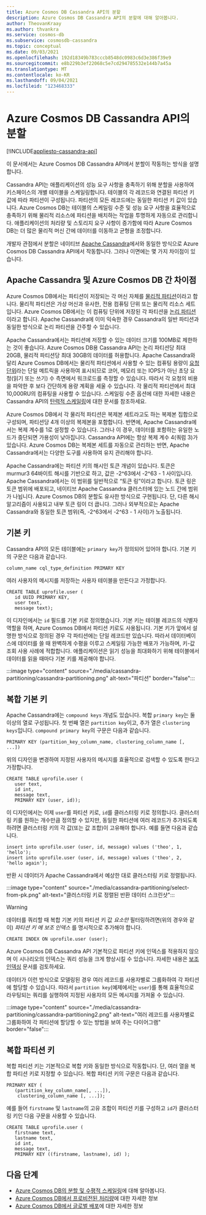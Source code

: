 ```yaml
---
title: Azure Cosmos DB Cassandra API의 분할
description: Azure Cosmos DB Cassandra API의 분할에 대해 알아봅니다.
author: TheovanKraay
ms.author: thvankra
ms.service: cosmos-db
ms.subservice: cosmosdb-cassandra
ms.topic: conceptual
ms.date: 09/03/2021
ms.openlocfilehash: 192d18349b783cccb8548dc0983c6d3e386f39e9
ms.sourcegitcommit: e8b229b3ef22068c5e7cd294785532e144b7a45a
ms.translationtype: MT
ms.contentlocale: ko-KR
ms.lasthandoff: 09/04/2021
ms.locfileid: "123468333"
---
```

# <a name="partitioning-in-azure-cosmos-db-cassandra-api"></a>Azure Cosmos DB Cassandra API의 분할
[!INCLUDE[appliesto-cassandra-api](../includes/appliesto-cassandra-api.md)]

이 문서에서는 Azure Cosmos DB Cassandra API에서 분할이 작동하는 방식을 설명합니다. 

Cassandra API는 애플리케이션의 성능 요구 사항을 충족하기 위해 분할을 사용하여 키스페이스의 개별 테이블을 스케일링합니다. 테이블의 각 레코드와 연결된 파티션 키 값에 따라 파티션이 구성됩니다. 파티션의 모든 레코드에는 동일한 파티션 키 값이 있습니다. Azure Cosmos DB는 테이블의 스케일링 수준 및 성능 요구 사항을 효율적으로 충족하기 위해 물리적 리소스에 파티션을 배치하는 작업을 투명하게 자동으로 관리합니다. 애플리케이션의 처리량 및 스토리지 요구 사항이 증가함에 따라 Azure Cosmos DB는 더 많은 물리적 머신 간에 데이터를 이동하고 균형을 조정합니다.

개발자 관점에서 분할은 네이티브 [Apache Cassandra](https://cassandra.apache.org/)에서와 동일한 방식으로 Azure Cosmos DB Cassandra API에서 작동합니다. 그러나 이면에는 몇 가지 차이점이 있습니다. 


## <a name="differences-between-apache-cassandra-and-azure-cosmos-db"></a>Apache Cassandra 및 Azure Cosmos DB 간 차이점

Azure Cosmos DB에서는 파티션이 저장되는 각 머신 자체를 [물리적 파티션](../partitioning-overview.md#physical-partitions)이라고 합니다. 물리적 파티션은 가상 머신과 유사한, 전용 컴퓨팅 단위 또는 물리적 리소스 세트입니다. Azure Cosmos DB에서는 이 컴퓨팅 단위에 저장된 각 파티션을 [논리 파티션](../partitioning-overview.md#logical-partitions)이라고 합니다. Apache Cassandra에 이미 익숙한 경우 Cassandra의 일반 파티션과 동일한 방식으로 논리 파티션을 간주할 수 있습니다. 

Apache Cassandra에서는 파티션에 저장할 수 있는 데이터 크기를 100MB로 제한하는 것이 좋습니다. Azure Cosmos DB용 Cassandra API는 논리 파티션당 최대 20GB, 물리적 파티션당 최대 30GB의 데이터를 허용합니다. Apache Cassandra와 달리 Azure Cosmos DB에서는 물리적 파티션에서 사용할 수 있는 컴퓨팅 용량이 [요청 단위](../request-units.md)라는 단일 메트릭을 사용하여 표시되므로 코어, 메모리 또는 IOPS가 아닌 초당 요청(읽기 또는 쓰기) 수 측면에서 워크로드를 측정할 수 있습니다. 따라서 각 요청의 비용을 파악한 후 보다 간단하게 용량 계획을 세울 수 있습니다. 각 물리적 파티션에서 최대 10,000RU의 컴퓨팅을 사용할 수 있습니다. 스케일링 수준 옵션에 대한 자세한 내용은 Cassandra API의 [탄력적 스케일링](scale-account-throughput.md)에 대한 문서를 참조하세요. 

Azure Cosmos DB에서 각 물리적 파티션은 복제본 세트라고도 하는 복제본 집합으로 구성되며, 파티션당 4개 이상의 복제본을 포함합니다. 반면에, Apache Cassandra에서는 복제 계수를 1로 설정할 수 있습니다. 그러나 이 경우, 데이터를 포함하는 유일한 노드가 중단되면 가용성이 낮아집니다. Cassandra API에는 항상 복제 계수 4(쿼럼 3)가 있습니다. Azure Cosmos DB는 복제본 세트를 자동으로 관리하는 반면, Apache Cassandra에서는 다양한 도구를 사용하여 유지 관리해야 합니다. 

Apache Cassandra에는 파티션 키의 해시인 토큰 개념이 있습니다. 토큰은 murmur3 64바이트 해시를 기반으로 하고, 값은 -2^63에서 -2^63 - 1 사이입니다. Apache Cassandra에서는 이 범위를 일반적으로 “토큰 링”이라고 합니다. 토큰 링은 토큰 범위에 배포되고, 네이티브 Apache Cassandra 클러스터에 있는 노드 간에 범위가 나뉩니다. Azure Cosmos DB의 분할도 유사한 방식으로 구현됩니다. 단, 다른 해시 알고리즘이 사용되고 내부 토큰 링이 더 큽니다. 그러나 외부적으로는 Apache Cassandra와 동일한 토큰 범위(즉, -2^63에서 -2^63 - 1 사이)가 노출됩니다.


## <a name="primary-key"></a>기본 키

Cassandra API의 모든 테이블에는 `primary key`가 정의되어 있어야 합니다. 기본 키의 구문은 다음과 같습니다.

```shell
column_name cql_type_definition PRIMARY KEY
```

여러 사용자의 메시지를 저장하는 사용자 테이블을 만든다고 가정합니다.

```shell
CREATE TABLE uprofile.user ( 
   id UUID PRIMARY KEY, 
   user text,  
   message text);
```

이 디자인에서는 `id` 필드를 기본 키로 정의했습니다. 기본 키는 테이블 레코드의 식별자 역할을 하며, Azure Cosmos DB에서 파티션 키로도 사용됩니다. 기본 키가 앞에서 설명한 방식으로 정의된 경우 각 파티션에는 단일 레코드만 있습니다. 따라서 데이터베이스에 데이터를 쓸 때 완벽하게 수평을 이루고 스케일링 가능한 배포가 가능하며, 키-값 조회 사용 사례에 적합합니다. 애플리케이션은 읽기 성능을 최대화하기 위해 테이블에서 데이터를 읽을 때마다 기본 키를 제공해야 합니다. 

:::image type="content" source="./media/cassandra-partitioning/cassandra-partitioning.png" alt-text="파티션" border="false":::


## <a name="compound-primary-key"></a>복합 기본 키

Apache Cassandra에는 `compound keys` 개념도 있습니다. 복합 `primary key`는 둘 이상의 열로 구성됩니다. 첫 번째 열은 `partition key`이고, 추가 열은 `clustering keys`입니다. `compound primary key`의 구문은 다음과 같습니다.

```shell
PRIMARY KEY (partition_key_column_name, clustering_column_name [, ...])
```

위의 디자인을 변경하여 지정된 사용자의 메시지를 효율적으로 검색할 수 있도록 한다고 가정합니다.

```shell
CREATE TABLE uprofile.user (
   user text,  
   id int, 
   message text, 
   PRIMARY KEY (user, id));
```

이 디자인에서는 이제 `user`를 파티션 키로, `id`를 클러스터링 키로 정의합니다. 클러스터링 키를 원하는 개수만큼 정의할 수 있지만, 동일한 파티션에 여러 레코드가 추가되도록 하려면 클러스터링 키의 각 값(또는 값 조합)이 고유해야 합니다. 예를 들면 다음과 같습니다.

```shell
insert into uprofile.user (user, id, message) values ('theo', 1, 'hello');
insert into uprofile.user (user, id, message) values ('theo', 2, 'hello again');
```

반환 시 데이터가 Apache Cassandra에서 예상한 대로 클러스터링 키로 정렬됩니다.

:::image type="content" source="./media/cassandra-partitioning/select-from-pk.png" alt-text="클러스터링 키로 정렬된 반환 데이터 스크린샷":::

> [!WARNING]
> 데이터를 쿼리할 때 복합 기본 키의 파티션 키 값 *요소만* 필터링하려면(위의 경우와 같이) *파티션 키 에 보조 인덱스* 를 명시적으로 추가해야 합니다.
>
>    ```shell
>    CREATE INDEX ON uprofile.user (user);
>    ```
>
> Azure Cosmos DB Cassandra API 기본적으로 파티션 키에 인덱스를 적용하지 않으며 이 시나리오의 인덱스는 쿼리 성능을 크게 향상시킬 수 있습니다. 자세한 내용은 [보조 인덱싱](secondary-indexing.md) 문서를 검토하세요.

데이터가 이런 방식으로 모델링된 경우 여러 레코드를 사용자별로 그룹화하여 각 파티션에 할당할 수 있습니다. 따라서 `partition key`(예제에서는 `user`)를 통해 효율적으로 라우팅되는 쿼리를 실행하여 지정된 사용자의 모든 메시지를 가져올 수 있습니다. 

:::image type="content" source="./media/cassandra-partitioning/cassandra-partitioning2.png" alt-text="여러 레코드를 사용자별로 그룹화하여 각 파티션에 할당할 수 있는 방법을 보여 주는 다이어그램" border="false":::




## <a name="composite-partition-key"></a>복합 파티션 키

복합 파티션 키는 기본적으로 복합 키와 동일한 방식으로 작동합니다. 단, 여러 열을 복합 파티션 키로 지정할 수 있습니다. 복합 파티션 키의 구문은 다음과 같습니다.

```shell
PRIMARY KEY (
   (partition_key_column_name[, ...]), 
    clustering_column_name [, ...]);
```
예를 들어 `firstname` 및 `lastname`의 고유 조합이 파티션 키를 구성하고 `id`가 클러스터링 키인 다음 구문을 사용할 수 있습니다.

```shell
CREATE TABLE uprofile.user ( 
   firstname text, 
   lastname text,
   id int,  
   message text, 
   PRIMARY KEY ((firstname, lastname), id) );
```

## <a name="next-steps"></a>다음 단계

* [Azure Cosmos DB의 분할 및 수평적 스케일링](../partitioning-overview.md)에 대해 알아봅니다.
* [Azure Cosmos DB에서 프로비전된 처리량](../request-units.md)에 대한 자세한 정보
* [Azure Cosmos DB에서 글로벌 배포](../distribute-data-globally.md)에 대한 자세한 정보
